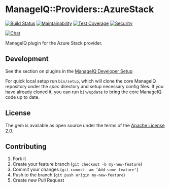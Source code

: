 # ManageIQ::Providers::AzureStack

[![Build Status](https://travis-ci.com/ManageIQ/manageiq-providers-azure_stack.svg?branch=master)](https://travis-ci.com/ManageIQ/manageiq-providers-azure_stack)
[![Maintainability](https://api.codeclimate.com/v1/badges/e9abcd437efff98ed5b9/maintainability)](https://codeclimate.com/github/ManageIQ/manageiq-providers-azure_stack/maintainability)
[![Test Coverage](https://api.codeclimate.com/v1/badges/e9abcd437efff98ed5b9/test_coverage)](https://codeclimate.com/github/ManageIQ/manageiq-providers-azure_stack/test_coverage)
[![Security](https://hakiri.io/github/ManageIQ/manageiq-providers-azure_stack/master.svg)](https://hakiri.io/github/ManageIQ/manageiq-providers-azure_stack/master)

[![Chat](https://badges.gitter.im/Join%20Chat.svg)](https://gitter.im/ManageIQ/manageiq-providers-azure_stack?utm_source=badge&utm_medium=badge&utm_campaign=pr-badge&utm_content=badge)

ManageIQ plugin for the Azure Stack provider.

## Development

See the section on plugins in the [ManageIQ Developer Setup](http://manageiq.org/docs/guides/developer_setup/plugins)

For quick local setup run `bin/setup`, which will clone the core ManageIQ repository under the *spec* directory and setup necessary config files. If you have already cloned it, you can run `bin/update` to bring the core ManageIQ code up to date.

## License

The gem is available as open source under the terms of the [Apache License 2.0](http://www.apache.org/licenses/LICENSE-2.0).

## Contributing

1. Fork it
2. Create your feature branch (`git checkout -b my-new-feature`)
3. Commit your changes (`git commit -am 'Add some feature'`)
4. Push to the branch (`git push origin my-new-feature`)
5. Create new Pull Request
